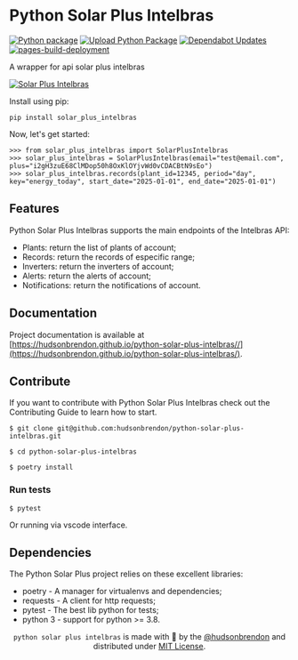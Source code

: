 # Python Solar Plus Intelbras

[![Python package](https://github.com/hudsonbrendon/python-solar-plus-intelbras/actions/workflows/pythonpackage.yml/badge.svg?branch=main)](https://github.com/hudsonbrendon/python-solar-plus-intelbras/actions/workflows/pythonpackage.yml)
[![Upload Python Package](https://github.com/hudsonbrendon/python-solar-plus-intelbras/actions/workflows/python-publish.yml/badge.svg)](https://github.com/hudsonbrendon/python-solar-plus-intelbras/actions/workflows/python-publish.yml)
[![Dependabot Updates](https://github.com/hudsonbrendon/python-solar-plus-intelbras/actions/workflows/dependabot/dependabot-updates/badge.svg?branch=main)](https://github.com/hudsonbrendon/python-solar-plus-intelbras/actions/workflows/dependabot/dependabot-updates)
[![pages-build-deployment](https://github.com/hudsonbrendon/python-solar-plus-intelbras/actions/workflows/pages/pages-build-deployment/badge.svg)](https://github.com/hudsonbrendon/python-solar-plus-intelbras/actions/workflows/pages/pages-build-deployment)

A wrapper for api solar plus intelbras


[![Solar Plus Intelbras](https://solarplus.intelbras.com.br/assets/Intelbras_solar_branco.c8061084.png)](https://hudsonbrendon.github.io/python-solar-plus-intelbras/)


Install using pip:


```shell
pip install solar_plus_intelbras
```

Now, let's get started:


```pycon
>>> from solar_plus_intelbras import SolarPlusIntelbras
>>> solar_plus_intelbras = SolarPlusIntelbras(email="test@email.com", plus="i2gH3zuE68ClMDop50h8OxKlOYjvWd0vCDACBtN9sEo")
>>> solar_plus_intelbras.records(plant_id=12345, period="day", key="energy_today", start_date="2025-01-01", end_date="2025-01-01")
```

## Features

Python Solar Plus Intelbras supports the main endpoints of the Intelbras API:

- Plants: return the list of plants of account;
- Records: return the records of especific range;
- Inverters: return the inverters of account;
- Alerts: return the alerts of account;
- Notifications: return the notifications of account.

## Documentation

Project documentation is available at [https://hudsonbrendon.github.io/python-solar-plus-intelbras//](https://hudsonbrendon.github.io/python-solar-plus-intelbras/).

## Contribute

If you want to contribute with Python Solar Plus Intelbras check out the Contributing Guide to learn how to start.

```shell
$ git clone git@github.com:hudsonbrendon/python-solar-plus-intelbras.git
```

```shell
$ cd python-solar-plus-intelbras
```

```shell
$ poetry install
```

### Run tests

```shell
$ pytest
```
Or running via vscode interface.

## Dependencies

The Python Solar Plus project relies on these excellent libraries:

- poetry - A manager for virtualenvs and dependencies;
- requests - A client for http requests;
- pytest - The best lib python for tests;
- python 3 - support for python >= 3.8.

<div align="center">

`python solar plus intelbras` is made with 💙 by the [@hudsonbrendon](https://github.com/hudsonbrendon) and distributed under [MIT License](LICENSE.md).




</div>
